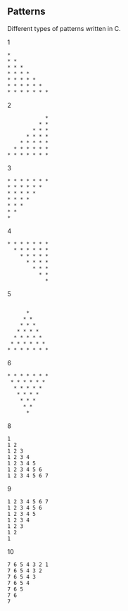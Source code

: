 ## Patterns
Different types of patterns written in C.

1
```
*
* *
* * *
* * * *
* * * * *
* * * * * *
* * * * * * *
```
2
```
            *
          * *
        * * *
      * * * *
    * * * * *
  * * * * * *
* * * * * * *
```
3
```
* * * * * * *
* * * * * *
* * * * *
* * * *
* * *
* *
*

```
4
```
* * * * * * *
  * * * * * *
    * * * * *
      * * * *
        * * *
          * *
            *
```
5
```

      *
     * *
    * * *
   * * * *
  * * * * *
 * * * * * *
* * * * * * *
```
6
```
* * * * * * *
 * * * * * *
  * * * * *
   * * * *
    * * *
     * *
      *
```
8
```
1
1 2
1 2 3
1 2 3 4
1 2 3 4 5
1 2 3 4 5 6
1 2 3 4 5 6 7
```
9
```
1 2 3 4 5 6 7
1 2 3 4 5 6
1 2 3 4 5
1 2 3 4
1 2 3
1 2
1
```
10
```
7 6 5 4 3 2 1
7 6 5 4 3 2
7 6 5 4 3
7 6 5 4
7 6 5
7 6
7
```
